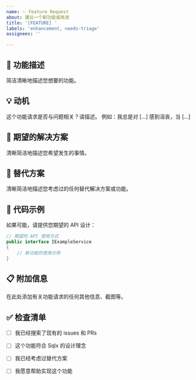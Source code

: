 ```yaml
---
name: ✨ Feature Request
about: 建议一个新功能或改进
title: '[FEATURE] '
labels: 'enhancement, needs-triage'
assignees: ''

---
```


## 🚀 功能描述
简洁清晰地描述您想要的功能。

## 💡 动机
这个功能请求是否与问题相关？请描述。
例如：我总是对 [...] 感到沮丧，当 [...]

## 🎯 期望的解决方案
清晰简洁地描述您希望发生的事情。

## 🔄 替代方案
清晰简洁地描述您考虑过的任何替代解决方案或功能。

## 📝 代码示例
如果可能，请提供您期望的 API 设计：

```csharp
// 期望的 API 使用方式
public interface IExampleService
{
    // 新功能的使用示例
}
```

## 📋 附加信息
在此处添加有关功能请求的任何其他信息、截图等。

## ✅ 检查清单
- [ ] 我已经搜索了现有的 issues 和 PRs
- [ ] 这个功能符合 Sqlx 的设计理念
- [ ] 我已经考虑过替代方案
- [ ] 我愿意帮助实现这个功能

